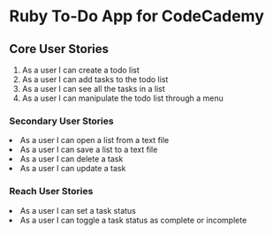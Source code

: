 ﻿# Ruby To-Do App for CodeCademy

<h2>Core User Stories</h2>

<ol>
<li>As a user I can create a todo list</li>
<li>As a user I can add tasks to the todo list</li>
<li>As a user I can see all the tasks in a list</li>
<li>As a user I can manipulate the todo list through a menu</li>
</ol>

<h3>Secondary User Stories</h3>

<li>As a user I can open a list from a text file</li>
<li>As a user I can save a list to a text file</li>
<li>As a user I can delete a task</li>
<li>As a user I can update a task</li>

<h3>Reach User Stories</h3>

<li>As a user I can set a task status</li>
<li>As a user I can toggle a task status as complete or incomplete</li>
